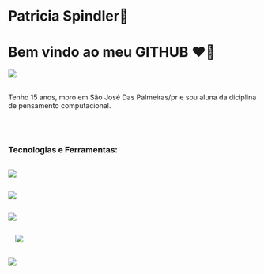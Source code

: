 <div display="inline-bloke">
<h1 aling="left"> Patricia Spindler🌚 </h1>
<h1 aling="left"> Bem vindo ao meu <b>GITHUB</b> ❤️‍🔥</h1>
  
<img src="https://cdn.jsdelivr.net/gh/devicons/devicon/icons/facebook/facebook-original.svg" />


</br>
</br>

Tenho 15 anos, moro em São José Das Palmeiras/pr e sou aluna da diciplina de pensamento computacional.


</br>
</br>

### Tecnologias e Ferramentas:
<code>
<img windth="40px" src="https://cdn.jsdelivr.net/gh/devicons/devicon/icons/html5/html5-plain.svg" />
</code>
<code>
  
<img windth="40px" src="https://cdn.jsdelivr.net/gh/devicons/devicon/icons/css3/css3-plain.svg" />
</code>
<code>

<img windth="40px" src="https://cdn.jsdelivr.net/gh/devicons/devicon/icons/git/git-plain.svg" />
</code>
<code>

  <img windth="40px" src="https://cdn.jsdelivr.net/gh/devicons/devicon/icons/github/github-original.svg" />

</code>
<code>
<img windth="40px" src="https://cdn.jsdelivr.net/gh/devicons/devicon/icons/vscode/vscode-plain.svg" />
